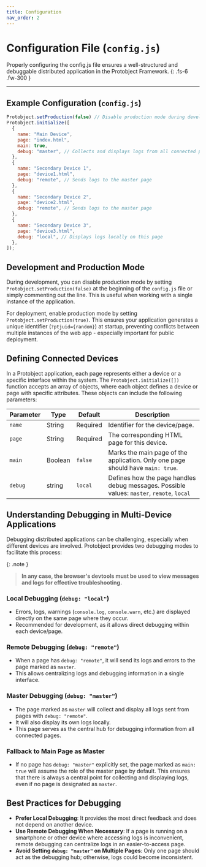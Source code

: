 ```yaml
---
title: Configuration
nav_order: 2
---
```


# Configuration File (`config.js`)

Properly configuring the config.js file ensures a well-structured and debuggable distributed application in the Protobject Framework.
{: .fs-6 .fw-300 }

---

## Example Configuration (`config.js`)

```javascript
Protobject.setProduction(false) // Disable production mode during development
Protobject.initialize([
  {
    name: "Main Device",
    page: "index.html",
    main: true,
    debug: "master", // Collects and displays logs from all connected pages
  },
  {
    name: "Secondary Device 1",
    page: "device1.html",
    debug: "remote", // Sends logs to the master page
  },
  {
    name: "Secondary Device 2",
    page: "device2.html",
    debug: "remote", // Sends logs to the master page
  },
  {
    name: "Secondary Device 3",
    page: "device3.html",
    debug: "local", // Displays logs locally on this page
  },
]);
```


## Development and Production Mode

During development, you can disable production mode by setting `Protobject.setProduction(false)` at the beginning of the `config.js` file or simply commenting out the line. This is useful when working with a single instance of the application.

For deployment, enable production mode by setting `Protobject.setProduction(true)`. This ensures your application generates a unique identifier (`?ptjuid={random}`) at startup, preventing conflicts between multiple instances of the web app - especially important for public deployment.

## Defining Connected Devices

In a Protobject application, each page represents either a device or a specific interface within the system. The `Protobject.initialize([])` function accepts an array of objects, where each object defines a device or page with specific attributes. These objects can include the following parameters:

| Parameter   | Type    | Default | Description |
|------------|--------|---------|-------------|
| `name`     | String | Required | Identifier for the device/page. |
| `page`     | String | Required | The corresponding HTML page for this device. |
| `main`     | Boolean | `false` | Marks the main page of the application. Only one page should have `main: true`. |
| `debug`    | string | `local` | Defines how the page handles debug messages. Possible values: `master`, `remote`, `local`  |

## Understanding Debugging in Multi-Device Applications

Debugging distributed applications can be challenging, especially when different devices are involved. Protobject provides two debugging modes to facilitate this process:

{: .note }
> **In any case, the browser's devtools must be used to view messages and logs for effective troubleshooting.**


### **Local Debugging (`debug: "local"`)**

- Errors, logs, warnings (`console.log`, `console.warn`, etc.) are displayed directly on the same page where they occur.
- Recommended for development, as it allows direct debugging within each device/page.

### **Remote Debugging (`debug: "remote"`)**

- When a page has `debug: "remote"`, it will send its logs and errors to the page marked as `master`.
- This allows centralizing logs and debugging information in a single interface.

### **Master Debugging (`debug: "master"`)**

- The page marked as `master` will collect and display all logs sent from pages with `debug: "remote"`.
- It will also display its own logs locally.
- This page serves as the central hub for debugging information from all connected pages.

### Fallback to Main Page as Master

- If no page has `debug: "master"` explicitly set, the page marked as `main: true` will assume the role of the master page by default. This ensures that there is always a central point for collecting and displaying logs, even if no page is designated as `master`.

## Best Practices for Debugging

- **Prefer Local Debugging**: It provides the most direct feedback and does not depend on another device.
- **Use Remote Debugging When Necessary**: If a page is running on a smartphone or other device where accessing logs is inconvenient, remote debugging can centralize logs in an easier-to-access page.
- **Avoid Setting `debug: "master"` on Multiple Pages**: Only one page should act as the debugging hub; otherwise, logs could become inconsistent.


